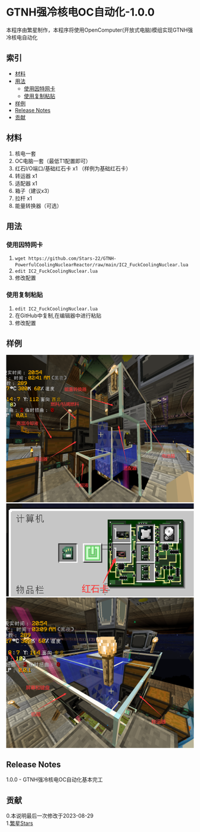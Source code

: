# GTNH强冷核电OC自动化-1.0.0

本程序由繁星制作，本程序将使用OpenComputer(开放式电脑)模组实现GTNH强冷核电自动化

## 索引

- [材料](#材料)
- [用法](#用法)
	- [使用因特网卡](#使用因特网卡)
	- [使用复制粘贴](#使用复制粘贴)
- [样例](#样例)
- [Release Notes](#release-notes)
- [贡献](#贡献)

## 材料

1. 核电一套<br>
2. OC电脑一套（最低T1配置即可）<br>
3. 红石I/O端口/基础红石卡 x1 （样例为基础红石卡）<br>
4. 转运器 x1<br>
5. 适配器 x1<br>
6. 箱子（建议x3）<br>
7. 拉杆 x1<br>
8. 能量转换器（可选）

## 用法

### 使用因特网卡

1. ```wget https://github.com/Stars-22/GTNH-PowerfulCoolingNuclearReactor/raw/main/IC2_FuckCoolingNuclear.lua```<br>
2. ```edit IC2_FuckCoolingNuclear.lua```<br>
3. 修改配置

### 使用复制粘贴

1. ```edit IC2_FuckCoolingNuclear.lua```<br>
2. 在GitHub中复制,在编辑器中进行粘贴<br>
3. 修改配置

## 样例
![](https://github.com/Stars-22/GTNH-PowerfulCoolingNuclearReactor/blob/main/picture/1.png)
![](https://github.com/Stars-22/GTNH-PowerfulCoolingNuclearReactor/blob/main/picture/2.png)
![](https://github.com/Stars-22/GTNH-PowerfulCoolingNuclearReactor/blob/main/picture/3.png)
## Release Notes

1.0.0 - GTNH强冷核电OC自动化基本完工

## 贡献
0.本说明最后一次修改于2023-08-29<br>
1.[繁星Stars](https://github.com/Stars-22 "https://github.com/Stars-22")
